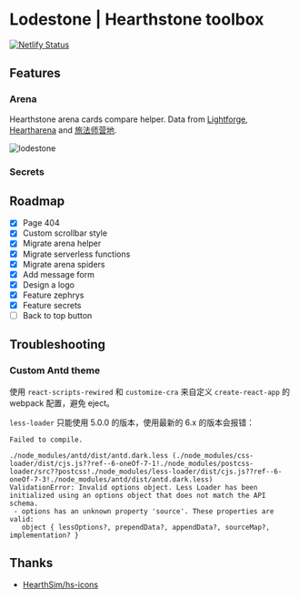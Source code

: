 # Lodestone | Hearthstone toolbox

[![Netlify Status](https://api.netlify.com/api/v1/badges/b9df4c78-4791-48a1-bf35-6d389a1d0ef4/deploy-status)](https://app.netlify.com/sites/lodestone/deploys)

## Features

### Arena

Hearthstone arena cards compare helper. Data from [Lightforge](http://thelightforge.com/TierList), [Heartharena](https://www.heartharena.com/) and [旅法师营地](https://www.iyingdi.com/web/tools/hearthstone/arenaScore).

![lodestone](https://user-images.githubusercontent.com/12998118/83388935-ede05700-a421-11ea-97a4-049d37b6345c.jpg)

### Secrets

## Roadmap

- [x] Page 404
- [x] Custom scrollbar style
- [x] Migrate arena helper
- [x] Migrate serverless functions
- [x] Migrate arena spiders
- [x] Add message form
- [x] Design a logo
- [x] Feature zephrys
- [x] Feature secrets
- [ ] Back to top button

## Troubleshooting

### Custom Antd theme

使用 `react-scripts-rewired` 和 `customize-cra` 来自定义 `create-react-app` 的 webpack 配置，避免 eject。

`less-loader` 只能使用 5.0.0 的版本，使用最新的 6.x 的版本会报错：

```
Failed to compile.

./node_modules/antd/dist/antd.dark.less (./node_modules/css-loader/dist/cjs.js??ref--6-oneOf-7-1!./node_modules/postcss-loader/src??postcss!./node_modules/less-loader/dist/cjs.js??ref--6-oneOf-7-3!./node_modules/antd/dist/antd.dark.less)
ValidationError: Invalid options object. Less Loader has been initialized using an options object that does not match the API schema.
 - options has an unknown property 'source'. These properties are valid:
   object { lessOptions?, prependData?, appendData?, sourceMap?, implementation? }
```

## Thanks

- [HearthSim/hs-icons](https://github.com/HearthSim/hs-icons)
